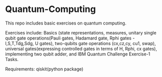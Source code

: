 # Quantum-Computing
This repo includes basic exercises on quantum computing.

Exercises include: Basics (state representations, measures, unitary single qubit gate operations(Pauli gates, Hadamard gate, Rphi gates - I,S,T,Tdg,Sdg, U gates), two-qubits gate operations (cx,cz,cy, cu1, swap), universal gates(expressing controlled gates in terms of H, Rphi, cx gates), implementing two qubit adder, and IBM Quantum Challenge Exercise-1 Tasks.

Requirements: qiskit(python package)
